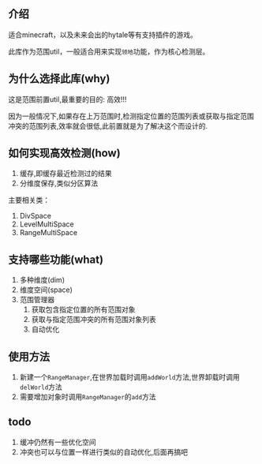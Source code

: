 ## 介绍
适合minecraft，以及未来会出的hytale等有支持插件的游戏。

此库作为范围util，一般适合用来实现`领地`功能，作为核心检测层。

## 为什么选择此库(why)
这是范围前置util,最重要的目的: 高效!!!

因为一般情况下,如果存在上万范围时,检测指定位置的范围列表或获取与指定范围冲突的范围列表,效率就会很低,此前置就是为了解决这个而设计的.

## 如何实现高效检测(how)
1. 缓存,即缓存最近检测过的结果
2. 分维度保存,类似分区算法

主要相关类：

1. DivSpace
2. LevelMultiSpace
3. RangeMultiSpace

## 支持哪些功能(what)
1. 多种维度(dim)
2. 维度空间(space)
3. 范围管理器
   1. 获取包含指定位置的所有范围对象
   2. 获取与指定范围冲突的所有范围对象列表
   3. 自动优化

## 使用方法
1. 新建一个`RangeManager`,在世界加载时调用`addWorld`方法,世界卸载时调用`delWorld`方法
2. 需要增加对象时调用`RangeManager`的`add`方法

## todo
1. 缓冲仍然有一些优化空间
2. 冲突也可以与位置一样进行类似的自动优化,后面再搞吧